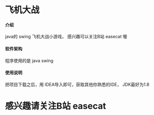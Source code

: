 # 飞机大战

#### 介绍
java的 swing 飞机大战小游戏， 感兴趣可以关注B站 easecat 喔

#### 软件架构

程序使用的是 java swing

#### 使用说明

把项目下载之后，用 IDEA导入即可，获取其他你熟悉的IDE， JDK最好为1.8


# 感兴趣请关注B站 easecat
